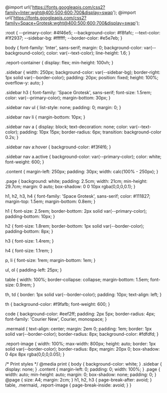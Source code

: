 @import url('https://fonts.googleapis.com/css2?family=Inter:wght@400;500;600;700&display=swap');
@import url('https://fonts.googleapis.com/css2?family=Space+Grotesk:wght@400;500;600;700&display=swap');

:root {
    --primary-color: #4f46e5;
    --background-color: #f8fafc;
    --text-color: #1f2937;
    --sidebar-bg: #ffffff;
    --border-color: #e5e7eb;
}

body {
    font-family: 'Inter', sans-serif;
    margin: 0;
    background-color: var(--background-color);
    color: var(--text-color);
    line-height: 1.6;
}

.report-container {
    display: flex;
    min-height: 100vh;
}

.sidebar {
    width: 250px;
    background-color: var(--sidebar-bg);
    border-right: 1px solid var(--border-color);
    padding: 20px;
    position: fixed;
    height: 100%;
    overflow-y: auto;
}

.sidebar h3 {
    font-family: 'Space Grotesk', sans-serif;
    font-size: 1.5rem;
    color: var(--primary-color);
    margin-bottom: 30px;
}

.sidebar nav ul {
    list-style: none;
    padding: 0;
    margin: 0;
}

.sidebar nav li {
    margin-bottom: 10px;
}

.sidebar nav a {
    display: block;
    text-decoration: none;
    color: var(--text-color);
    padding: 10px 15px;
    border-radius: 6px;
    transition: background-color 0.2s;
}

.sidebar nav a:hover {
    background-color: #f3f4f6;
}

.sidebar nav a.active {
    background-color: var(--primary-color);
    color: white;
    font-weight: 600;
}

.content {
    margin-left: 250px;
    padding: 30px;
    width: calc(100% - 250px);
}

.page {
    background: white;
    padding: 2.5cm;
    width: 21cm;
    min-height: 29.7cm;
    margin: 0 auto;
    box-shadow: 0 0 10px rgba(0,0,0,0.1);
}

h1, h2, h3, h4 {
    font-family: 'Space Grotesk', sans-serif;
    color: #111827;
    margin-top: 1.5em;
    margin-bottom: 0.8em;
}

h1 {
    font-size: 2.5rem;
    border-bottom: 2px solid var(--primary-color);
    padding-bottom: 10px;
}

h2 {
    font-size: 1.8rem;
    border-bottom: 1px solid var(--border-color);
    padding-bottom: 8px;
}

h3 {
    font-size: 1.4rem;
}

h4 {
    font-size: 1.1rem;
}

p, li {
    font-size: 1rem;
    margin-bottom: 1em;
}

ul, ol {
    padding-left: 25px;
}

table {
    width: 100%;
    border-collapse: collapse;
    margin-bottom: 1.5em;
    font-size: 0.9rem;
}

th, td {
    border: 1px solid var(--border-color);
    padding: 10px;
    text-align: left;
}

th {
    background-color: #f9fafb;
    font-weight: 600;
}

code {
    background-color: #eef2ff;
    padding: 2px 5px;
    border-radius: 4px;
    font-family: 'Courier New', Courier, monospace;
}

.mermaid {
    text-align: center;
    margin: 2em 0;
    padding: 1em;
    border: 1px solid var(--border-color);
    border-radius: 8px;
    background-color: #fdfdfd;
}

.report-image {
    width: 100%;
    max-width: 800px;
    height: auto;
    border: 1px solid var(--border-color);
    border-radius: 8px;
    margin: 20px 0;
    box-shadow: 0 4px 8px rgba(0,0,0,0.05);
}

/* Print styles */
@media print {
    body {
        background-color: white;
    }
    .sidebar {
        display: none;
    }
    .content {
        margin-left: 0;
        padding: 0;
        width: 100%;
    }
    .page {
        width: auto;
        min-height: auto;
        margin: 0;
        box-shadow: none;
        padding: 0;
    }
    @page {
        size: A4;
        margin: 2cm;
    }
    h1, h2, h3 {
        page-break-after: avoid;
    }
    table, .mermaid, .report-image {
        page-break-inside: avoid;
    }
}